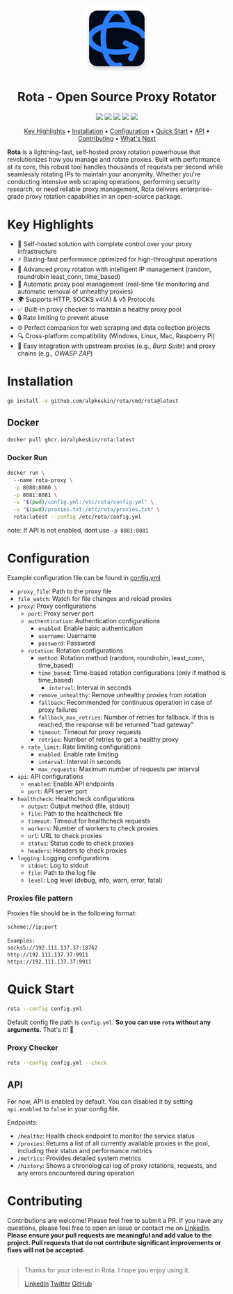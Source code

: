 <div align="center" style="margin-bottom: 20px;">
  <img src="static/rota.png" alt="rota" width="150px">
  <h1 align="center">
  Rota - Open Source Proxy Rotator
  </h1>
</div>

<p align="center">
<a href="https://opensource.org/licenses/Apache-2.0"><img src="https://img.shields.io/badge/License-Apache%202.0-blue.svg"></a>
<a href="https://golang.org"><img src="https://img.shields.io/badge/made%20with-Go-brightgreen"></a>
<a href="https://goreportcard.com/badge/github.com/alpkeskin/rota"><img src="https://goreportcard.com/badge/github.com/alpkeskin/rota"></a>
<a href="https://github.com/alpkeskin/rota/releases"><img src="https://img.shields.io/github/release/alpkeskin/rota"></a>
<a href="#"><img src="https://img.shields.io/badge/platform-osx%2Flinux%2Fwindows-green"></a>
</p>

<p align="center">
  <a href="#key-highlights">Key Highlights</a> •
  <a href="#installation">Installation</a> •
  <a href="#configuration">Configuration</a> •
  <a href="#quick-start">Quick Start</a> •
  <a href="#api">API</a> •
  <a href="#contributing">Contributing</a> •
  <a href="#what-is-next">What's Next</a>
</p>

**Rota** is a lightning-fast, self-hosted proxy rotation powerhouse that revolutionizes how you manage and rotate proxies. Built with performance at its core, this robust tool handles thousands of requests per second while seamlessly rotating IPs to maintain your anonymity. Whether you're conducting intensive web scraping operations, performing security research, or need reliable proxy management, Rota delivers enterprise-grade proxy rotation capabilities in an open-source package.

# Key Highlights
- 🚀 Self-hosted solution with complete control over your proxy infrastructure
- ⚡ Blazing-fast performance optimized for high-throughput operations
- 🔄 Advanced proxy rotation with intelligent IP management (random, roundrobin least_conn, time_based)
- 🤖 Automatic proxy pool management (real-time file monitoring and automatic removal of unhealthy proxies)
- 🌍 Supports HTTP, SOCKS v4(A) & v5 Protocols
- ✅ Built-in proxy checker to maintain a healthy proxy pool
- 🔒 Rate limiting to prevent abuse
- 🌐 Perfect companion for web scraping and data collection projects
- 🔍 Cross-platform compatibility (Windows, Linux, Mac, Raspberry Pi)
- 🔗 Easy integration with upstream proxies (e.g., *Burp Suite*) and proxy chains (e.g., *OWASP ZAP*)

# Installation

```sh
go install -v github.com/alpkeskin/rota/cmd/rota@latest
```

## Docker

```sh
docker pull ghcr.io/alpkeskin/rota:latest
```

### Docker Run

```sh
docker run \           
  --name rota-proxy \
  -p 8080:8080 \
  -p 8081:8081 \
  -v "$(pwd)/config.yml:/etc/rota/config.yml" \
  -v "$(pwd)/proxies.txt:/etc/rota/proxies.txt" \
  rota:latest --config /etc/rota/config.yml
```
note: If API is not enabled, dont use `-p 8081:8081`

# Configuration

Example configuration file can be found in [config.yml](config.yml)

* `proxy_file`: Path to the proxy file
* `file_watch`: Watch for file changes and reload proxies
* `proxy`: Proxy configurations
  - `port`: Proxy server port
  - `authentication`: Authentication configurations
    - `enabled`: Enable basic authentication
    - `username`: Username
    - `password`: Password
  - `rotation`: Rotation configurations
    - `method`: Rotation method (random, roundrobin, least_conn, time_based)
    - `time_based`: Time-based rotation configurations (only if method is time_based)
      - `interval`: Interval in seconds
    - `remove_unhealthy`: Remove unhealthy proxies from rotation
    - `fallback`: Recommended for continuous operation in case of proxy failures
    - `fallback_max_retries`: Number of retries for fallback. If this is reached, the response will be returned "bad gateway"
    - `timeout`: Timeout for proxy requests
    - `retries`: Number of retries to get a healthy proxy
  - `rate_limit`: Rate limiting configurations
    - `enabled`: Enable rate limiting
    - `interval`: Interval in seconds
    - `max_requests`: Maximum number of requests per interval
* `api`: API configurations
  - `enabled`: Enable API endpoints
  - `port`: API server port
* `healthcheck`: Healthcheck configurations
  - `output`: Output method (file, stdout)
  - `file`: Path to the healthcheck file
  - `timeout`: Timeout for healthcheck requests
  - `workers`: Number of workers to check proxies
  - `url`: URL to check proxies
  - `status`: Status code to check proxies
  - `headers`: Headers to check proxies
* `logging`: Logging configurations
  - `stdout`: Log to stdout
  - `file`: Path to the log file
  - `level`: Log level (debug, info, warn, error, fatal)

### Proxies file pattern

Proxies file should be in the following format:
```
scheme://ip:port

Examples:
socks5://192.111.137.37:18762
http://192.111.137.37:9911
https://192.111.137.37:9911
```

# Quick Start

```sh
rota --config config.yml
```
Default config file path is `config.yml`. **So you can use `rota` without any arguments.** That's it! 🎉

### Proxy Checker
```sh
rota --config config.yml --check
```

## API

For now, API is enabled by default. You can disabled it by setting `api.enabled` to `false` in your config file.

Endpoints:
- `/healthz`: Health check endpoint to monitor the service status
- `/proxies`: Returns a list of all currently available proxies in the pool, including their status and performance metrics
- `/metrics`: Provides detailed system metrics
- `/history`: Shows a chronological log of proxy rotations, requests, and any errors encountered during operation

# Contributing

Contributions are welcome! Please feel free to submit a PR. If you have any questions, please feel free to open an issue or contact me on [LinkedIn](https://www.linkedin.com/in/alpkeskin/).
**Please ensure your pull requests are meaningful and add value to the project. Pull requests that do not contribute significant improvements or fixes will not be accepted.**


##
> Thanks for your interest in Rota. I hope you enjoy using it.
>
> [LinkedIn](https://www.linkedin.com/in/alpkeskin)
> [Twitter](https://x.com/alpkeskindev)
> [GitHub](https://github.com/alpkeskin)
